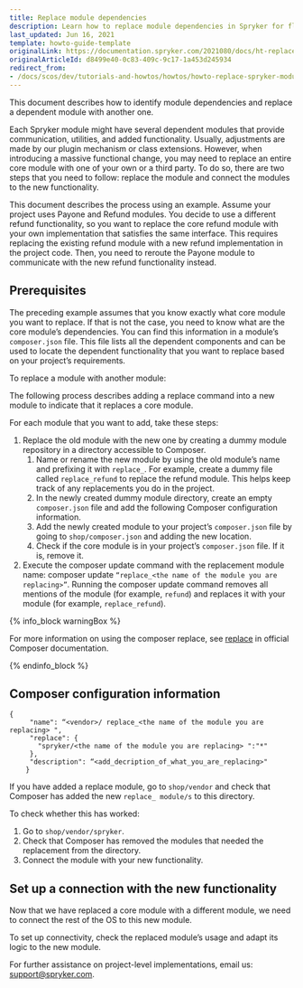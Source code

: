 ```yaml
---
title: Replace module dependencies
description: Learn how to replace module dependencies in Spryker for flexible backend customization. Optimize data interactions and tailor modules to fit your needs.
last_updated: Jun 16, 2021
template: howto-guide-template
originalLink: https://documentation.spryker.com/2021080/docs/ht-replace-bundle-dependencies
originalArticleId: d8499e40-0c83-409c-9c17-1a453d245934
redirect_from:
- /docs/scos/dev/tutorials-and-howtos/howtos/howto-replace-spryker-module-dependencies.html
---
```


This document describes how to identify module dependencies and replace a dependent module with another one.

Each Spryker module might have several dependent modules that provide communication, utilities, and added functionality. Usually, adjustments are made by our plugin mechanism or class extensions. However, when introducing a massive functional change, you may need to replace an entire core module with one of your own or a third party. To do so, there are two steps that you need to follow: replace the module and connect the modules to the new functionality.


This document describes the process using an example. Assume your project uses Payone and Refund modules. You decide to use a different refund functionality, so you want to replace the core refund module with your own implementation that satisfies the same interface. This requires replacing the existing refund module with a new refund implementation in the project code. Then, you need to reroute the Payone module to communicate with the new refund functionality instead.

## Prerequisites

The preceding example assumes that you know exactly what core module you want to replace. If that is not the case, you need to know what are the core module’s dependencies. You can find this information in a module’s `composer.json` file. This file lists all the dependent components and can be used to locate the dependent functionality that you want to replace based on your project’s requirements.

To replace a module with another module:

The following process describes adding a replace command into a new module to indicate that it replaces a core module.

For each module that you want to add, take these steps:

1. Replace the old module with the new one by creating a dummy module repository in a directory accessible to Composer.
    1. Name or rename the new module by using the old module’s name and prefixing it with `replace_`.  For example, create a dummy file called `replace_refund` to replace the refund module. This helps keep track of any replacements you do in the project.
    2. In the newly created dummy module directory, create an empty `composer.json` file and add the following Composer configuration information.
    3. Add the newly created module to your project’s `composer.json` file by going to `shop/composer.json` and adding the new location.
    4. Check if the core module is in your project’s `composer.json` file. If it is, remove it.
2. Execute the composer update command with the replacement module name: composer update `“replace_<the name of the module you are replacing>”`. Running the composer update command removes all mentions of the module (for example, `refund`) and replaces it with your module (for example, `replace_refund`).

{% info_block warningBox %}

For more information on using the composer replace, see [replace](https://getcomposer.org/doc/04-schema.md#replace) in official Composer documentation.

{% endinfo_block %}

## Composer configuration information

```
{
     "name": “<vendor>/ replace_<the name of the module you are replacing> ",
     "replace": {
       "spryker/<the name of the module you are replacing> ":"*"
     },
     "description": “<add_decription_of_what_you_are_replacing>"
    }
```

If you have added a replace module, go to `shop/vendor` and check that Composer has added the new `replace_ module/s` to this directory.

To check whether this has worked:

1. Go to `shop/vendor/spryker`.
2. Check that Composer has removed the modules that needed the replacement from the directory.
3. Connect the module with your new functionality.

## Set up a connection with the new functionality

Now that we have replaced a core module with a different module, we need to connect the rest of the OS to this new module.

To set up connectivity, check the replaced module’s usage and adapt its logic to the new module.

For further assistance on project-level implementations, email us: [support@spryker.com](mailto:support@spryker.com).
